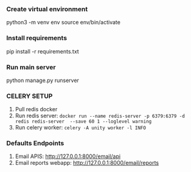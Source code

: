 ### Create virtual environment
python3 -m venv env
source env/bin/activate   

### Install requirements
pip install -r requirements.txt

### Run main server
python manage.py runserver

### CELERY SETUP
1. Pull redis docker
2. Run redis server: `docker run --name redis-server -p 6379:6379 -d redis redis-server  --save 60 1 --loglevel warning`
3. Run celery worker: `celery -A unity worker -l INFO`

### Defaults Endpoints
1. Email APIS: http://127.0.0.1:8000/email/api
1. Email reports webapp: http://127.0.0.1:8000/email/reports